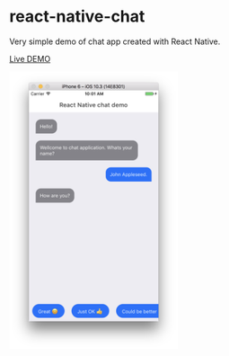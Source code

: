 # react-native-chat
Very simple demo of chat app created with React Native.

[Live DEMO](https://appetize.io/app/2ea6jkjht2bwwdecmnedwy859w?deviceColor=black)

<img alt="screenshot" src="https://raw.githubusercontent.com/dvorakjan/react-native-chat/master/screenshot.png" width="300">

